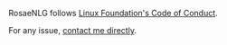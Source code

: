 <!--
Copyright 2020 Ludan Stoecklé
SPDX-License-Identifier: CC-BY-4.0
-->
RosaeNLG follows [Linux Foundation's Code of Conduct](https://lfprojects.org/policies/code-of-conduct/).

For any issue, [contact me directly](mailto:contact@rosaenlg.org).
